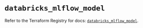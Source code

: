 # `databricks_mlflow_model`

Refer to the Terraform Registry for docs: [`databricks_mlflow_model`](https://registry.terraform.io/providers/databricks/databricks/1.49.1/docs/resources/mlflow_model).
